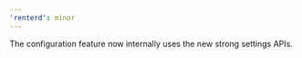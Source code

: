 ```yaml
---
'renterd': minor
---
```


The configuration feature now internally uses the new strong settings APIs.

